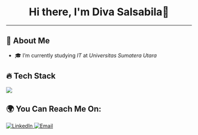 ##
<h1 align="center">Hi there, I'm Diva Salsabila👋</h1>

---

## 🚀 About Me
- 🎓 I’m currently studying *IT* at *Universitas Sumatera Utara*  
## 🔥 Tech Stack
<p align="left">
  <img src="https://skillicons.dev/icons?i=html,css,js,github,vscode" />
</p>

## 🌍 You Can Reach Me On:
<p align="left">
  <a href="www.linkedin.com/in/diva-salsabila-71b747342" target="_blank">
    <img alt="LinkedIn" src="https://img.shields.io/badge/LinkedIn-blue?style=for-the-badge&logo=linkedin&logoColor=white" />
  </a>
  <a href="mailto:salsabiladivasalsa@gmail.com">
    <img alt="Email" src="https://img.shields.io/badge/Email-red?style=for-the-badge&logo=gmail&logoColor=white" />
  </a>
</p>
